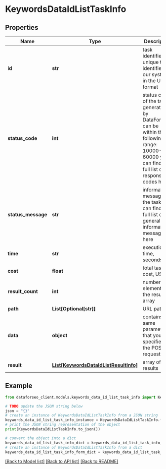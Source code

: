 # KeywordsDataIdListTaskInfo


## Properties

Name | Type | Description | Notes
------------ | ------------- | ------------- | -------------
**id** | **str** | task identifier unique task identifier in our system in the UUID format | [optional] 
**status_code** | **int** | status code of the task generated by DataForSEO, can be within the following range: 10000-60000 you can find the full list of the response codes here | [optional] 
**status_message** | **str** | informational message of the task you can find the full list of general informational messages here | [optional] 
**time** | **str** | execution time, seconds | [optional] 
**cost** | **float** | total tasks cost, USD | [optional] 
**result_count** | **int** | number of elements in the result array | [optional] 
**path** | **List[Optional[str]]** | URL path | [optional] 
**data** | **object** | contains the same parameters that you specified in the POST request | [optional] 
**result** | [**List[KeywordsDataIdListResultInfo]**](KeywordsDataIdListResultInfo.md) | array of results | [optional] 

## Example

```python
from dataforseo_client.models.keywords_data_id_list_task_info import KeywordsDataIdListTaskInfo

# TODO update the JSON string below
json = "{}"
# create an instance of KeywordsDataIdListTaskInfo from a JSON string
keywords_data_id_list_task_info_instance = KeywordsDataIdListTaskInfo.from_json(json)
# print the JSON string representation of the object
print(KeywordsDataIdListTaskInfo.to_json())

# convert the object into a dict
keywords_data_id_list_task_info_dict = keywords_data_id_list_task_info_instance.to_dict()
# create an instance of KeywordsDataIdListTaskInfo from a dict
keywords_data_id_list_task_info_form_dict = keywords_data_id_list_task_info.from_dict(keywords_data_id_list_task_info_dict)
```
[[Back to Model list]](../README.md#documentation-for-models) [[Back to API list]](../README.md#documentation-for-api-endpoints) [[Back to README]](../README.md)


